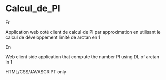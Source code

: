 
# Calcul_de_PI

Fr

Application web coté client de calcul de PI par approximation en utilisant le calcul de développement limité de arctan en 1

En

Web client side application that compute the number PI using DL of arctan in 1


HTML/CSS/JAVASCRIPT only
